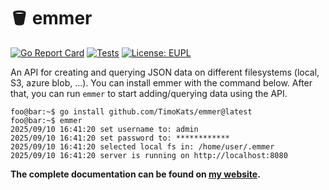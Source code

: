 # 🪣 emmer
[![Go Report Card](https://goreportcard.com/badge/github.com/TimoKats/emmer)](https://goreportcard.com/report/github.com/TimoKats/emmer)
[![Tests](https://github.com/TimoKats/emmer/actions/workflows/test.yaml/badge.svg)](https://github.com/TimoKats/emmer/actions/workflows/test.yaml)
[![License: EUPL](https://img.shields.io/badge/license-EUPL-blue.svg)](https://joinup.ec.europa.eu/collection/eupl/eupl-text-eupl-12)

An API for creating and querying JSON data on different filesystems (local, S3, azure blob, ...). You can install emmer with the command below. After that, you can run `emmer` to start adding/querying data using the API.

```console
foo@bar:~$ go install github.com/TimoKats/emmer@latest
foo@bar:~$ emmer
2025/09/10 16:41:20 set username to: admin
2025/09/10 16:41:20 set password to: ************
2025/09/10 16:41:20 selected local fs in: /home/user/.emmer
2025/09/10 16:41:20 server is running on http://localhost:8080
```

**The complete documentation can be found on [my website](https://timokats.xyz/pages/emmer.php).**
